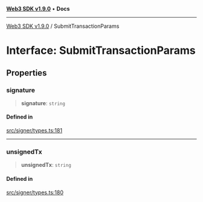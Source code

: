 [**Web3 SDK v1.9.0**](../README.md) • **Docs**

***

[Web3 SDK v1.9.0](../globals.md) / SubmitTransactionParams

# Interface: SubmitTransactionParams

## Properties

### signature

> **signature**: `string`

#### Defined in

[src/signer/types.ts:181](https://github.com/Mystic-Nayy/alephium-web3/blob/c1afd789a197ce5fe21f08c2965942090157c33d/packages/web3/src/signer/types.ts#L181)

***

### unsignedTx

> **unsignedTx**: `string`

#### Defined in

[src/signer/types.ts:180](https://github.com/Mystic-Nayy/alephium-web3/blob/c1afd789a197ce5fe21f08c2965942090157c33d/packages/web3/src/signer/types.ts#L180)
